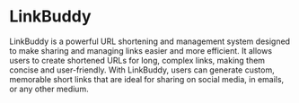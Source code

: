 # LinkBuddy

LinkBuddy is a powerful URL shortening and management system designed to make sharing and managing links easier and more efficient. It allows users to create shortened URLs for long, complex links, making them concise and user-friendly. With LinkBuddy, users can generate custom, memorable short links that are ideal for sharing on social media, in emails, or any other medium.
